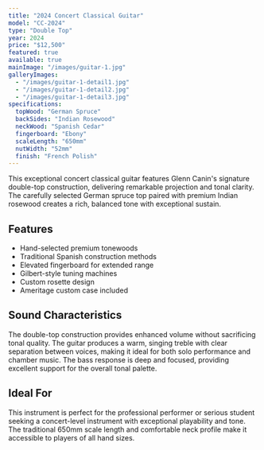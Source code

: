 ```yaml
---
title: "2024 Concert Classical Guitar"
model: "CC-2024"
type: "Double Top"
year: 2024
price: "$12,500"
featured: true
available: true
mainImage: "/images/guitar-1.jpg"
galleryImages:
  - "/images/guitar-1-detail1.jpg"
  - "/images/guitar-1-detail2.jpg"
  - "/images/guitar-1-detail3.jpg"
specifications:
  topWood: "German Spruce"
  backSides: "Indian Rosewood"
  neckWood: "Spanish Cedar"
  fingerboard: "Ebony"
  scaleLength: "650mm"
  nutWidth: "52mm"
  finish: "French Polish"
---
```


This exceptional concert classical guitar features Glenn Canin's signature double-top construction, delivering remarkable projection and tonal clarity. The carefully selected German spruce top paired with premium Indian rosewood creates a rich, balanced tone with exceptional sustain.

## Features

- Hand-selected premium tonewoods
- Traditional Spanish construction methods
- Elevated fingerboard for extended range
- Gilbert-style tuning machines
- Custom rosette design
- Ameritage custom case included

## Sound Characteristics

The double-top construction provides enhanced volume without sacrificing tonal quality. The guitar produces a warm, singing treble with clear separation between voices, making it ideal for both solo performance and chamber music. The bass response is deep and focused, providing excellent support for the overall tonal palette.

## Ideal For

This instrument is perfect for the professional performer or serious student seeking a concert-level instrument with exceptional playability and tone. The traditional 650mm scale length and comfortable neck profile make it accessible to players of all hand sizes.